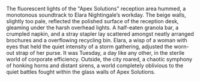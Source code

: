 The fluorescent lights of the "Apex Solutions" reception area hummed, a monotonous soundtrack to Elara Nightingale’s workday.  The beige walls, slightly too pale, reflected the polished surface of the reception desk, gleaming under the harsh overhead lights.  A half-eaten granola bar, a crumpled napkin, and a stray stapler lay scattered amongst neatly arranged brochures and a overflowing recycling bin.  Elara, a wisp of a woman with eyes that held the quiet intensity of a storm gathering, adjusted the worn-out strap of her purse.  It was Tuesday, a day like any other, in the sterile world of corporate efficiency.  Outside, the city roared, a chaotic symphony of honking horns and distant sirens, a world completely oblivious to the quiet battles fought within the glass walls of Apex Solutions.
